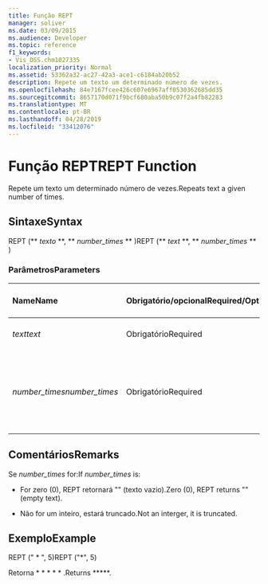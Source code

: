 ```yaml
---
title: Função REPT
manager: soliver
ms.date: 03/09/2015
ms.audience: Developer
ms.topic: reference
f1_keywords:
- Vis_DSS.chm1027335
localization_priority: Normal
ms.assetid: 53362a32-ac27-42a3-ace1-c6184ab20b52
description: Repete um texto um determinado número de vezes.
ms.openlocfilehash: 84e7167fcee426c607e6967aff0530362685dd35
ms.sourcegitcommit: 8657170d071f9bcf680aba50b9c07f2a4fb82283
ms.translationtype: MT
ms.contentlocale: pt-BR
ms.lasthandoff: 04/28/2019
ms.locfileid: "33412076"
---
```

# <a name="rept-function"></a><span data-ttu-id="2b97d-103">Função REPT</span><span class="sxs-lookup"><span data-stu-id="2b97d-103">REPT Function</span></span>

<span data-ttu-id="2b97d-104">Repete um texto um determinado número de vezes.</span><span class="sxs-lookup"><span data-stu-id="2b97d-104">Repeats text a given number of times.</span></span> 
  
## <a name="syntax"></a><span data-ttu-id="2b97d-105">Sintaxe</span><span class="sxs-lookup"><span data-stu-id="2b97d-105">Syntax</span></span>

<span data-ttu-id="2b97d-106">REPT (\*\* *texto* \*\*, \*\* *number_times* \*\* )</span><span class="sxs-lookup"><span data-stu-id="2b97d-106">REPT (\*\* *text* \*\*, \*\* *number_times* \*\* )</span></span> 
  
### <a name="parameters"></a><span data-ttu-id="2b97d-107">Parâmetros</span><span class="sxs-lookup"><span data-stu-id="2b97d-107">Parameters</span></span>

|<span data-ttu-id="2b97d-108">**Name**</span><span class="sxs-lookup"><span data-stu-id="2b97d-108">**Name**</span></span>|<span data-ttu-id="2b97d-109">**Obrigatório/opcional**</span><span class="sxs-lookup"><span data-stu-id="2b97d-109">**Required/Optional**</span></span>|<span data-ttu-id="2b97d-110">**Tipo de dados**</span><span class="sxs-lookup"><span data-stu-id="2b97d-110">**Data Type**</span></span>|<span data-ttu-id="2b97d-111">**Descrição**</span><span class="sxs-lookup"><span data-stu-id="2b97d-111">**Description**</span></span>|
|:-----|:-----|:-----|:-----|
| <span data-ttu-id="2b97d-112">_text_</span><span class="sxs-lookup"><span data-stu-id="2b97d-112">_text_</span></span> <br/> |<span data-ttu-id="2b97d-113">Obrigatório</span><span class="sxs-lookup"><span data-stu-id="2b97d-113">Required</span></span>  <br/> |<span data-ttu-id="2b97d-114">**String**</span><span class="sxs-lookup"><span data-stu-id="2b97d-114">**String**</span></span> <br/> | <span data-ttu-id="2b97d-115">O texto a ser repetido.</span><span class="sxs-lookup"><span data-stu-id="2b97d-115">The text you want to repeat.</span></span>  <br/> |
| <span data-ttu-id="2b97d-116">_number_times_</span><span class="sxs-lookup"><span data-stu-id="2b97d-116">_number_times_</span></span> <br/> |<span data-ttu-id="2b97d-117">Obrigatório</span><span class="sxs-lookup"><span data-stu-id="2b97d-117">Required</span></span>  <br/> |<span data-ttu-id="2b97d-118">**Número**</span><span class="sxs-lookup"><span data-stu-id="2b97d-118">**Number**</span></span> <br/> |<span data-ttu-id="2b97d-119">Um número positivo que especifica o número de vezes que o texto será repetido.</span><span class="sxs-lookup"><span data-stu-id="2b97d-119">A positive number specifying the number of times to repeat text.</span></span>  <br/> |
   
## <a name="remarks"></a><span data-ttu-id="2b97d-120">Comentários</span><span class="sxs-lookup"><span data-stu-id="2b97d-120">Remarks</span></span>

<span data-ttu-id="2b97d-121">Se  *number_times*  for:</span><span class="sxs-lookup"><span data-stu-id="2b97d-121">If  *number_times*  is:</span></span> 
  
- <span data-ttu-id="2b97d-122">For zero (0), REPT retornará "" (texto vazio).</span><span class="sxs-lookup"><span data-stu-id="2b97d-122">Zero (0), REPT returns "" (empty text).</span></span>
    
- <span data-ttu-id="2b97d-123">Não for um inteiro, estará truncado.</span><span class="sxs-lookup"><span data-stu-id="2b97d-123">Not an interger, it is truncated.</span></span>
    
## <a name="example"></a><span data-ttu-id="2b97d-124">Exemplo</span><span class="sxs-lookup"><span data-stu-id="2b97d-124">Example</span></span>

<span data-ttu-id="2b97d-125">REPT (" \* ", 5)</span><span class="sxs-lookup"><span data-stu-id="2b97d-125">REPT ("\*", 5)</span></span> 
  
<span data-ttu-id="2b97d-126">Retorna \* \* \* \* \* .</span><span class="sxs-lookup"><span data-stu-id="2b97d-126">Returns \*\*\*\*\*.</span></span> 
  

